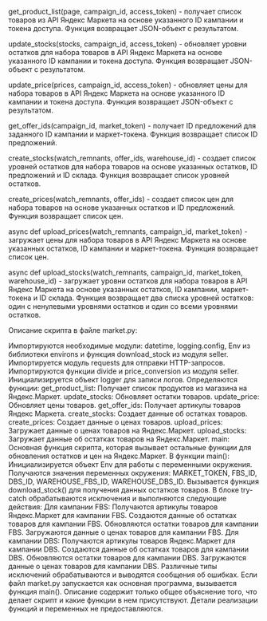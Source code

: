 get_product_list(page, campaign_id, access_token) - получает список товаров из API Яндекс Маркета на основе указанного ID кампании и токена доступа. Функция возвращает JSON-объект с результатом.

update_stocks(stocks, campaign_id, access_token) - обновляет уровни остатков для набора товаров в API Яндекс Маркета на основе указанного ID кампании и токена доступа. Функция возвращает JSON-объект с результатом.

update_price(prices, campaign_id, access_token) - обновляет цены для набора товаров в API Яндекс Маркета на основе указанного ID кампании и токена доступа. Функция возвращает JSON-объект с результатом.

get_offer_ids(campaign_id, market_token) - получает ID предложений для заданного ID кампании и маркет-токена. Функция возвращает список ID предложений.

create_stocks(watch_remnants, offer_ids, warehouse_id) - создает список уровней остатков для набора товаров на основе указанных остатков, ID предложений и ID склада. Функция возвращает список уровней остатков.

create_prices(watch_remnants, offer_ids) - создает список цен для набора товаров на основе указанных остатков и ID предложений. Функция возвращает список цен.

async def upload_prices(watch_remnants, campaign_id, market_token) - загружает цены для набора товаров в API Яндекс Маркета на основе указанных остатков, ID кампании и маркет-токена. Функция возвращает список цен.

async def upload_stocks(watch_remnants, campaign_id, market_token, warehouse_id) - загружает уровни остатков для набора товаров в API Яндекс Маркета на основе указанных остатков, ID кампании, маркет-токена и ID склада. Функция возвращает два списка уровней остатков: один с ненулевыми уровнями остатков и один со всеми уровнями остатков.

Описание скрипта в файле market.py:

Импортируются необходимые модули: datetime, logging.config, Env из библиотеки environs и функция download_stock из модуля seller.
Импортируется модуль requests для отправки HTTP-запросов.
Импортируются функции divide и price_conversion из модуля seller.
Инициализируется объект logger для записи логов.
Определяются функции:
get_product_list: Получает список продуктов из магазина на Яндекс.Маркет.
update_stocks: Обновляет остатки товаров.
update_price: Обновляет цены товаров.
get_offer_ids: Получает артикулы товаров Яндекс Маркета.
create_stocks: Создает данные об остатках товаров.
create_prices: Создает данные о ценах товаров.
upload_prices: Загружает данные о ценах товаров на Яндекс.Маркет.
upload_stocks: Загружает данные об остатках товаров на Яндекс.Маркет.
main: Основная функция скрипта, которая вызывает остальные функции для обновления остатков и цен на Яндекс.Маркет.
В функции main():
Инициализируется объект Env для работы с переменными окружения.
Получаются значения переменных окружения: MARKET_TOKEN, FBS_ID, DBS_ID, WAREHOUSE_FBS_ID, WAREHOUSE_DBS_ID.
Вызывается функция download_stock() для получения данных остатков товаров.
В блоке try-catch обрабатываются исключения и выполняются следующие действия:
Для кампании FBS:
Получаются артикулы товаров Яндекс.Маркет для кампании FBS.
Создаются данные об остатках товаров для кампании FBS.
Обновляются остатки товаров для кампании FBS.
Загружаются данные о ценах товаров для кампании FBS.
Для кампании DBS:
Получаются артикулы товаров Яндекс.Маркет для кампании DBS.
Создаются данные об остатках товаров для кампании DBS.
Обновляются остатки товаров для кампании DBS.
Загружаются данные о ценах товаров для кампании DBS.
Различные типы исключений обрабатываются и выводятся сообщения об ошибках.
Если файл market.py запускается как основная программа, вызывается функция main().
Описание содержит только общее объяснение того, что делает скрипт и какие функции в нем присутствуют. Детали реализации функций и переменных не предоставляются.